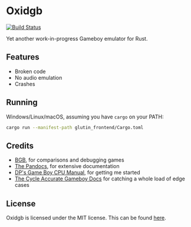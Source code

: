 Oxidgb
======

[![Build Status](https://ci.jselby.net/job/oxidgb/job/master/badge/icon)](https://ci.jselby.net/job/oxidgb/job/master/)

Yet another work-in-progress Gameboy emulator for Rust.

Features
--------

- Broken code
- No audio emulation
- Crashes

Running
-------

Windows/Linux/macOS, assuming you have `cargo` on your PATH:

```bash
cargo run --manifest-path glutin_frontend/Cargo.toml
```

Credits
-------

- [BGB](http://bgb.bircd.org/), for comparisons and debugging games
- [The Pandocs](http://bgb.bircd.org/pandocs.htm), for extensive documentation
- [DP's Game Boy CPU Manual](http://marc.rawer.de/Gameboy/Docs/GBCPUman.pdf), for getting me started
- [The Cycle Accurate Gameboy Docs](https://github.com/AntonioND/giibiiadvance/blob/master/docs/TCAGBD.pdf)
  for catching a whole load of edge cases

License
-------

Oxidgb is licensed under the MIT license. This can be found [here](LICENSE).
